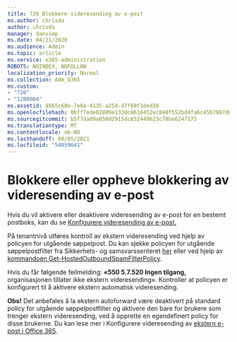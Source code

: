 ```yaml
---
title: 726 Blokkere videresending av e-post
ms.author: chrisda
author: chrisda
manager: dansimp
ms.date: 04/21/2020
ms.audience: Admin
ms.topic: article
ms.service: o365-administration
ROBOTS: NOINDEX, NOFOLLOW
localization_priority: Normal
ms.collection: Adm_O365
ms.custom:
- "726"
- "1200004"
ms.assetid: 8865c68e-7e8a-4135-a254-d7f69f1ded30
ms.openlocfilehash: 0bff7ede02809e133dc6616452ec840f552bd4fa6c45b7987d6455b2a9ba49bf
ms.sourcegitcommit: b5f7da89a650d2915dc652449623c78be6247175
ms.translationtype: MT
ms.contentlocale: nb-NO
ms.lasthandoff: 08/05/2021
ms.locfileid: "54059641"
---
```

# <a name="blocking-or-unblocking-email-forwarding"></a>Blokkere eller oppheve blokkering av videresending av e-post

Hvis du vil aktivere eller deaktivere videresending av e-post for en bestemt postboks, kan du se [Konfigurere videresending av e-post.](https://docs.microsoft.com/microsoft-365/admin/email/configure-email-forwarding)

På tenantnivå utføres kontroll av ekstern videresending ved hjelp av policyen for utgående søppelpost. Du kan sjekke policyen for utgående søppelpostfilter fra Sikkerhets- og samsvarssenteret [her](https://protection.office.com/antispam) eller ved hjelp av [kommandoen Get-HostedOutboundSpamFilterPolicy](https://docs.microsoft.com/powershell/module/exchange/get-hostedoutboundspamfilterpolicy).

Hvis du får følgende feilmelding: **«550 5.7.520 Ingen tilgang,** organisasjonen tillater ikke ekstern videresending». Kontroller at policyen er konfigurert til å aktivere ekstern automatisk videresending.

**Obs!** Det anbefales å la ekstern autoforward være deaktivert på standard policy for utgående søppelpostfilter og aktivere den bare for brukere som trenger ekstern videresending, ved å opprette en egendefinert policy for disse brukerne. Du kan lese mer i Konfigurere videresending av [ekstern e-post i Office 365](https://docs.microsoft.com/microsoft-365/security/office-365-security/external-email-forwarding).